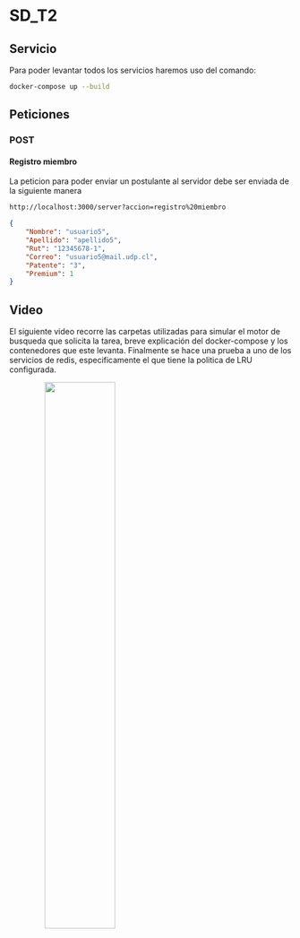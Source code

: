# SD_T2

## Servicio
Para poder levantar todos los servicios haremos uso del comando:
```sh
docker-compose up --build
```

## Peticiones
### POST
#### Registro miembro
La peticion para poder enviar un postulante al servidor debe ser enviada de la siguiente manera
```sh
http://localhost:3000/server?accion=registro%20miembro
```
```json
{
    "Nombre": "usuario5",
    "Apellido": "apellido5",
    "Rut": "12345678-1",
    "Correo": "usuario5@mail.udp.cl",
    "Patente": "3",
    "Premium": 1
}
```

## Video
El siguiente video recorre las carpetas utilizadas para simular el motor de busqueda que solicita la tarea, breve explicación del docker-compose y los contenedores que este levanta. 
Finalmente se hace una prueba a uno de los servicios de redis, especificamente el que tiene la politica de LRU configurada.

<div style="text-align:center">
<a href="https://drive.google.com/file/d/1LQv0tc2ccAHVXz33j5_tMLUp2abaTp1d/view?usp=share_link"><img src="https://i.morioh.com/2019/11/18/52dc748d7db2.jpg" align="left" height="50%" width="50%" ></a>
</div>
